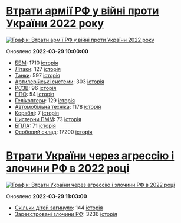 # [Втрати армії РФ у війні проти України 2022 року](https://uadata.net/ukraine-russia-war-2022)
[![Графік: Втрати армії РФ у війні проти України 2022 року](https://uadata.net/screen?457929&u=%2Fukraine-russia-war-2022)](https://uadata.net/ukraine-russia-war-2022)

Оновлено **2022-03-29 10:00:00**

- [ББМ](https://uadata.net/ukraine-russia-war-2022/bbm): 1710 [історія](/ukraine-russia-war-2022/bbm.md)
- [Літаки](https://uadata.net/ukraine-russia-war-2022/planes): 127 [історія](/ukraine-russia-war-2022/planes.md)
- [Танки](https://uadata.net/ukraine-russia-war-2022/tanks): 597 [історія](/ukraine-russia-war-2022/tanks.md)
- [Артилерійські системи](https://uadata.net/ukraine-russia-war-2022/artilery): 303 [історія](/ukraine-russia-war-2022/artilery.md)
- [РСЗВ](https://uadata.net/ukraine-russia-war-2022/rszv): 96 [історія](/ukraine-russia-war-2022/rszv.md)
- [ППО](https://uadata.net/ukraine-russia-war-2022/ppo): 54 [історія](/ukraine-russia-war-2022/ppo.md)
- [Гелікоптери](https://uadata.net/ukraine-russia-war-2022/helicopters): 129 [історія](/ukraine-russia-war-2022/helicopters.md)
- [Автомобільна техніка](https://uadata.net/ukraine-russia-war-2022/auto): 1178 [історія](/ukraine-russia-war-2022/auto.md)
- [Кораблі](https://uadata.net/ukraine-russia-war-2022/ships): 7 [історія](/ukraine-russia-war-2022/ships.md)
- [Цистерни ПММ](https://uadata.net/ukraine-russia-war-2022/pmm): 73 [історія](/ukraine-russia-war-2022/pmm.md)
- [БПЛА](https://uadata.net/ukraine-russia-war-2022/bpla): 71 [історія](/ukraine-russia-war-2022/bpla.md)
- [Особовий склад](https://uadata.net/ukraine-russia-war-2022/people): 17200 [історія](/ukraine-russia-war-2022/people.md)
# [Втрати України через агрессію і злочини РФ в 2022 році](https://uadata.net/how-many-children-died-from-russia-aggression-2022)
[![Графік: Втрати України через агрессію і злочини РФ в 2022 році](https://uadata.net/screen?457929&u=%2Fhow-many-children-died-from-russia-aggression-2022)](https://uadata.net/how-many-children-died-from-russia-aggression-2022)

Оновлено **2022-03-29 11:03:00**

- [Скільки дітей загинуло](https://uadata.net/how-many-children-died-from-russia-aggression-2022/how-many-children-died): 144 [історія](/how-many-children-died-from-russia-aggression-2022/how-many-children-died.md)
- [Зареєстровані злочини РФ](https://uadata.net/how-many-children-died-from-russia-aggression-2022/registered-crimes): 3236 [історія](/how-many-children-died-from-russia-aggression-2022/registered-crimes.md)
